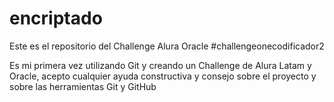 # encriptado
Este es el repositorio del Challenge Alura Oracle #challengeonecodificador2

Es mi primera vez utilizando Git y creando un Challenge de Alura Latam y Oracle, acepto cualquier ayuda constructiva y consejo sobre el proyecto y sobre las herramientas Git y GitHub
